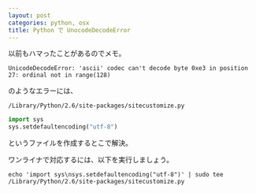 ```yaml
---
layout: post
categories: python, osx
title: Python で UnocodeDecodeError
---
```

以前もハマったことがあるのでメモ。

    UnicodeDecodeError: 'ascii' codec can't decode byte 0xe3 in position 27: ordinal not in range(128)

のようなエラーには、

`/Library/Python/2.6/site-packages/sitecustomize.py`

``` python
import sys
sys.setdefaultencoding("utf-8")
```

というファイルを作成するとこで解決。

ワンライナで対応するには、以下を実行しましょう。

    echo 'import sys\nsys.setdefaultencoding("utf-8")' | sudo tee /Library/Python/2.6/site-packages/sitecustomize.py
